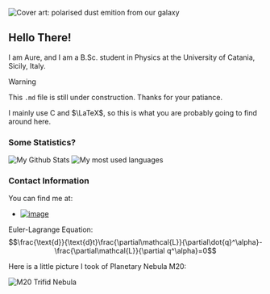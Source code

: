 ![Cover art: polarised dust emition from our galaxy]([https://supernova.eso.org/static/archives/exhibitionimages/screen/1105_D_copy.jpg](https://www.esa.int/ESA_Multimedia/Images/2015/02/Polarised_emission_from_Milky_Way_dust))
## Hello There!

I am Aure, and I am a B.Sc. student in Physics at the University of Catania, Sicily, Italy.
> [!WARNING]
> This `.md` file is still under construction. Thanks for your patiance.

I mainly use C and $\LaTeX$, so this is what you are probably going to find around here.

### Some Statistics?
![My Github Stats](https://github-readme-stats.vercel.app/api/?username=ImAure&show_icons=true&theme=vision-friendly-dark&showicons=true)
![My most used languages](https://github-readme-stats.vercel.app/api/top-langs/?username=ImAure&show_icons=true&theme=vision-friendly-dark&showicons=true)

### Contact Information
You can find me at:
* [![image](https://img.shields.io/badge/Telegram-2CA5E0?style=for-the-badge&logo=telegram&logoColor=white)](https://t.me/RelDesu)

Euler-Lagrange Equation:
$$\frac{\text{d}}{\text{d}t}\frac{\partial\mathcal{L}}{\partial\dot{q}^\alpha}-\frac{\partial\mathcal{L}}{\partial q^\alpha}=0$$

Here is a little picture I took of Planetary Nebula M20:

![M20 Trifid Nebula](https://github.com/ImAure/ImAure/assets/93878749/7fbb9dc2-9568-40b3-9b62-9c1f0dc0516a)
<!--
**ImAure/ImAure** is a ✨ _special_ ✨ repository because its `README.md` (this file) appears on your GitHub profile.

Here are some ideas to get you started:

- 🔭 I’m currently working on ...
- 🌱 I’m currently learning ...
- 👯 I’m looking to collaborate on ...
- 🤔 I’m looking for help with ...
- 💬 Ask me about ...
- 📫 How to reach me: ...
- 😄 Pronouns: ...
- ⚡ Fun fact: ...
-->

